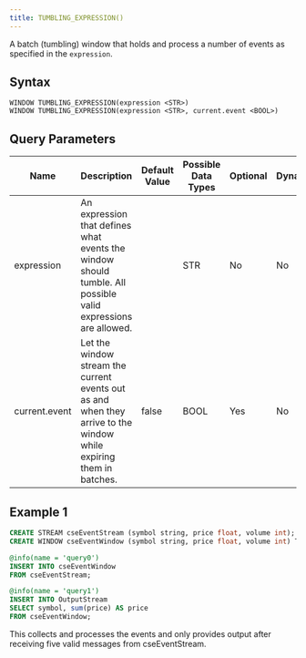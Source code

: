 ```yaml
---
title: TUMBLING_EXPRESSION()
---
```


A batch (tumbling) window that holds and process a number of events as specified in the `expression`.

## Syntax

    WINDOW TUMBLING_EXPRESSION(expression <STR>)
    WINDOW TUMBLING_EXPRESSION(expression <STR>, current.event <BOOL>)

## Query Parameters

| Name      | Description       | Default Value | Possible Data Types | Optional | Dynamic |
|-----------|---------------------|------------|--------------|----------|---------|
| expression        | An expression that defines what events the window should tumble. All possible valid expressions are allowed.         |      | STR  | No       | No      |
| current.event | Let the window stream the current events out as and when they arrive to the window while expiring them in batches. | false | BOOL    | Yes      | No      |

## Example 1

```sql
CREATE STREAM cseEventStream (symbol string, price float, volume int);
CREATE WINDOW cseEventWindow (symbol string, price float, volume int) TUMBLING_EXPRESSION('count() < 5');

@info(name = 'query0')
INSERT INTO cseEventWindow
FROM cseEventStream;

@info(name = 'query1')
INSERT INTO OutputStream
SELECT symbol, sum(price) AS price
FROM cseEventWindow;
```

This collects and processes the events and only provides output after receiving five valid messages from cseEventStream.
